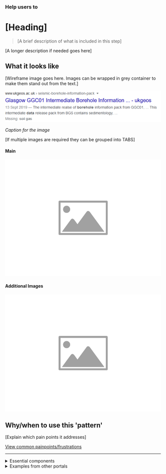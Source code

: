 ### Help users to
# [Heading]

> [A brief description of what is included in this step]

[A longer description if needed goes here]

## What it looks like

[Wireframe image goes here. Images can be wrapped in grey container to make them stand out from the text.]

<div class="image-container">

![Google results](../../_media/stage-1/results-example-1.png)

*Caption for the image*

</div>

[If multiple images are required they can be grouped into TABS]

<!-- tabs:start -->

#### **Main**

![Explore - Home](../../_media/placeholder-image.png)

#### **Additional Images**

![Explore - Home](../../_media/placeholder-image.png)

<!-- tabs:end -->

## Why/when to use this 'pattern'

[Explain which pain points it addresses]

<p class="link1"><a href="#/main-content/introduction?id=_2-search-within-data-portal" >View common painpoints/frustrations</a></p>

---

<!-- Additional information can be presented in dropdown menus -->

<details>
<summary>Essential components</summary>
<br>
[Brief description and a list of the most relevant components/information for this task]

Below is a checklist of components/information that are relevant for this task.

These components can be arranged in many ways, but the ones with highest relevance should be the most visible/accessible.

?> 1 - high relevance, 2 - medium relevance, 3 - low relevance

<!-- Table of component start -->

| Component             | Description                                                                                                     |  Relevance |
|-----------------------|-----------------------------------------------------------------------------------------------------------------|:----------:|
| Title                 | Descriptive but not too long                                                                                    |     1      |
| Description / Summary | A brief summary of the dataset outlining what is included in the dataset and for what purpose it was created.   |     2      |
| Licence               | Brief description of the license the dataset is shared under A link to more details about the specific licence. |     3      |

</details>

<details>
<summary>Examples from other portals</summary>
<br>

[A few examples from other portals can go here]

</details>